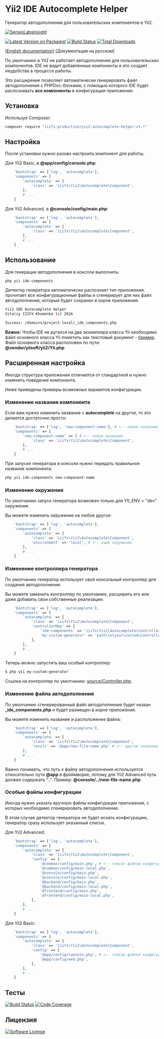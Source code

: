 # Yii2 IDE Autocomplete Helper

Генератор автодополнения для пользовательских компонентов в Yii2.

[![SensioLabsInsight](https://insight.sensiolabs.com/projects/38baa1e0-54e8-4cf8-bd30-3c76e8a44d9b/big.png)](https://insight.sensiolabs.com/projects/38baa1e0-54e8-4cf8-bd30-3c76e8a44d9b)

[![Latest Version on Packagist][ico-version]][link-packagist] [![Build Status][ico-travis]][link-travis]
[![Total Downloads][ico-downloads]][link-downloads]

[[English documentation](README.md)] [Документация на русском] 

По умолчанию в Yii2 не работает автодополнение для пользовательских компонентов. IDE не видит добавленные компоненты и это создает неудобства в процессе работы.

Это расширение позволяет автоматически генерировать файл автодополнения c PHPDoc-блоками, с помощью которого IDE будет распознавать **все компоненты** в конфигурации приложения.

## Установка

Используя Composer:

```bash
composer require "iiifx-production/yii2-autocomplete-helper:v1.*"
```

## Настройка

После установки нужно разово настроить компонент для работы.

Для Yii2 Basic, в **@app/config/console.php**:
```php
    'bootstrap' => ['log', 'autocomplete'],
    'components' => [
        'autocomplete' => [
            'class' => 'iiifx\Yii2\Autocomplete\Component',
        ],
        # ...
    ]
```

Для Yii2 Advanced, в **@console/config/main.php**:
```php
    'bootstrap' => ['log', 'autocomplete'],
    'components' => [
        'autocomplete' => [
            'class' => 'iiifx\Yii2\Autocomplete\Component',
        ],
        # ...
    ]
```

## Использование

Для генерации автодополнения в консоли выполнить:
```bash
php yii ide-components
```

Детектор генератора автоматически распознает тип приложения, прочитает все конфигурационные файлы и сгенерирует для них файл автодополнения, который будет сохранен в корне приложения.
```bash
Yii2 IDE Autocomplete Helper
Vitaliy IIIFX Khomenko (c) 2016

Success: /domains/project.local/_ide_components.php
```

**Важно:** Чтобы IDE не ругался на два экземпляра класса Yii необходимо файл основного класса Yii пометить как текстовый документ - [пример](images/mark-as-plain-text.png).
Файл основного класса расположен по пути: **@vendor/yiisoft/yii2/Yii.php**

## Расширенная настройка

Иногда структура приложения отличается от стандартной и нужно изменить поведение компонента.

Ниже приведены примеры возможных вариантов конфигурации.

### Изменение названия компонента

Если вам нужно изменить название с **autocomplete** на другое, то это делается достаточно просто:
```php
    'bootstrap' => ['log', 'new-component-name'], # <-- новое название
    'components' => [
        'new-component-name' => [ # <-- новое название
            'class' => 'iiifx\Yii2\Autocomplete\Component',
        ],
        # ...
    ]
```

При запуске генератора в консоли нужно передать правильное название компонента:
```bash
php yii ide-components new-component-name
```

### Изменение окружения

По умолчанию запуск генератора возможен только для YII_ENV = "dev" окружения.

Вы можете изменить окружение на любое другое:
```php
    'bootstrap' => ['log', 'autocomplete'],
    'components' => [
        'autocomplete' => [
            'class' => 'iiifx\Yii2\Autocomplete\Component',
            'environment' => 'local', # <-- ваше окружение
        ],
        # ...
    ]
```

### Изменение контроллера генератора

По умолчанию генератор использует свой консольный контроллер для создания автодополнения.

Вы можете заменить контроллер по умолчанию, расширить его или даже добавить свои собственные реализации:
```php
    'bootstrap' => ['log', 'autocomplete'],
    'components' => [
        'autocomplete' => [
            'class' => 'iiifx\Yii2\Autocomplete\Component',
            'controllerMap' => [
                'ide-components' => 'iiifx\Yii2\Autocomplete\Controller', # <-- контроллер генератора по умолчанию
                'my-custom-generator' => 'path\to\your\custom\Controller', # <-- ваш особый контроллер
            ],
        ],
        # ...
    ]
```

Теперь можно запустить ваш особый контроллер:
```bash
$ php yii my-custom-generator
```

Ссылка на контроллер по умолчанию: [source/Controller.php](source/Controller.php).

### Изменение файла автодополнения

По умолчанию сгенерированный файл автодополнения будет назван **_ide_components.php** и будет размещен в корне приложения.
 
Вы можете изменить название и расположение файла:
```php
    'bootstrap' => ['log', 'autocomplete'],
    'components' => [
        'autocomplete' => [
            'class' => 'iiifx\Yii2\Autocomplete\Component',
            'result' => '@app/new-file-name.php' # <-- другое название и путь
        ],
        # ...
    ]
```

Важно понимать, что путь к файлу автодополнения используется относительно пути **@app** в фреймворке, потому для Yii2 Advanced путь должен содержать "..". Пример: **@console/../new-file-name.php**.

### Особые файлы конфигурации

Иногда нужно указать вручную файлы конфигурации приложения, с которых необходимо сгенерировать автодополнение.

В этом случае детектор генератора не будет искать конфигурацию, генератор сразу использует указанный список.

Для Yii2 Advanced:
```php
    'bootstrap' => ['log', 'autocomplete'],
    'components' => [
        'autocomplete' => [
            'class' => 'iiifx\Yii2\Autocomplete\Component',
            'config' => [
                '@common/config/main.php', # <-- список файлов конфигурации
                '@common/config/main-local.php',
                '@console/config/main.php',
                '@console/config/main-local.php',
                '@backend/config/main.php',
                '@backend/config/main-local.php',
                '@frontend/config/main.php',
                '@frontend/config/main-local.php',
            ],
        ],
        # ...
    ]
```

Для Yii2 Basic:
```php
    'bootstrap' => ['log', 'autocomplete'],
    'components' => [
        'autocomplete' => [
            'class' => 'iiifx\Yii2\Autocomplete\Component',
            'config' => [
                '@app/config/console.php', # <-- список файлов конфигурации
                '@app/config/web.php',
            ],
        ],
        # ...
    ]
```

## Тесты

[![Build Status][ico-travis]][link-travis] [![Code Coverage][ico-codecoverage]][link-scrutinizer]

## Лицензия

[![Software License][ico-license]](LICENSE.md)


[ico-version]: https://img.shields.io/packagist/v/iiifx-production/yii2-autocomplete-helper.svg
[ico-license]: https://img.shields.io/badge/license-MIT-brightgreen.svg
[ico-downloads]: https://img.shields.io/packagist/dt/iiifx-production/yii2-autocomplete-helper.svg
[ico-travis]: https://travis-ci.org/iiifx-production/yii2-autocomplete-helper.svg
[ico-scrutinizer]: https://scrutinizer-ci.com/g/iiifx-production/yii2-autocomplete-helper/badges/quality-score.png?b=master
[ico-codecoverage]: https://scrutinizer-ci.com/g/iiifx-production/yii2-autocomplete-helper/badges/coverage.png?b=master

[link-packagist]: https://packagist.org/packages/iiifx-production/yii2-autocomplete-helper
[link-downloads]: https://packagist.org/packages/iiifx-production/yii2-autocomplete-helper
[link-travis]: https://travis-ci.org/iiifx-production/yii2-autocomplete-helper
[link-scrutinizer]: https://scrutinizer-ci.com/g/iiifx-production/yii2-autocomplete-helper/?branch=master
